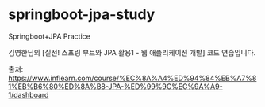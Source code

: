 # springboot-jpa-study
Springboot+JPA Practice

김영한님의 [실전! 스프링 부트와 JPA 활용1 - 웹 애플리케이션 개발] 코드 연습입니다.

출처: https://www.inflearn.com/course/%EC%8A%A4%ED%94%84%EB%A7%81%EB%B6%80%ED%8A%B8-JPA-%ED%99%9C%EC%9A%A9-1/dashboard
